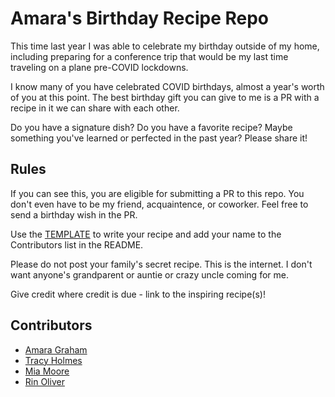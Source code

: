 # Amara's Birthday Recipe Repo

This time last year I was able to celebrate my birthday outside of my home, including preparing for a conference trip that would be my last time traveling on a plane pre-COVID lockdowns. 

I know many of you have celebrated COVID birthdays, almost a year's worth of you at this point. The best birthday gift you can give to me is a PR with a recipe in it we can share with each other.

Do you have a signature dish? Do you have a favorite recipe? Maybe something you've learned or perfected in the past year? Please share it! 

## Rules

If you can see this, you are eligible for submitting a PR to this repo. You don't even have to be my friend, acquaintence, or coworker. Feel free to send a birthday wish in the PR.

Use the [TEMPLATE](template.md) to write your recipe and add your name to the Contributors list in the README. 

Please do not post your family's secret recipe. This is the internet. I don't want anyone's grandparent or auntie or crazy uncle coming for me.

Give credit where credit is due - link to the inspiring recipe(s)!

## Contributors

* [Amara Graham](https://twitter.com/MissAmaraKay)
* [Tracy Holmes](https://twitter.com/tracypholmes)
* [Mia Moore](https://twitter.com/xoMiaMoore)
* [Rin Oliver](https://twitter.com/kiran_oliver)
